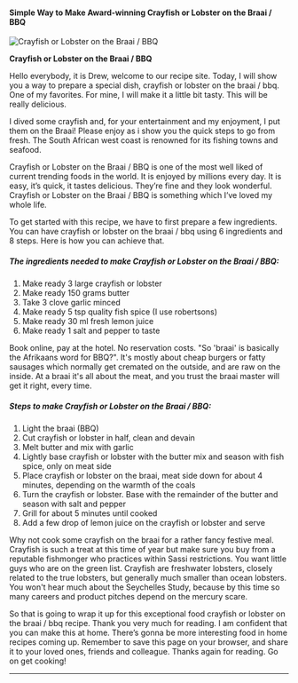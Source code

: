             

#### Simple Way to Make Award-winning Crayfish or Lobster on the Braai / BBQ

![Crayfish or Lobster on the Braai / BBQ](https://img-global.cpcdn.com/recipes/4872643066986496/751x532cq70/crayfish-or-lobster-on-the-braai-bbq-recipe-main-photo.jpg)

**Crayfish or Lobster on the Braai / BBQ**

Hello everybody, it is Drew, welcome to our recipe site. Today, I will show you a way to prepare a special dish, crayfish or lobster on the braai / bbq. One of my favorites. For mine, I will make it a little bit tasty. This will be really delicious.

I dived some crayfish and, for your entertainment and my enjoyment, I put them on the Braai! Please enjoy as i show you the quick steps to go from fresh. The South African west coast is renowned for its fishing towns and seafood.

Crayfish or Lobster on the Braai / BBQ is one of the most well liked of current trending foods in the world. It is enjoyed by millions every day. It is easy, it’s quick, it tastes delicious. They’re fine and they look wonderful. Crayfish or Lobster on the Braai / BBQ is something which I’ve loved my whole life.

To get started with this recipe, we have to first prepare a few ingredients. You can have crayfish or lobster on the braai / bbq using 6 ingredients and 8 steps. Here is how you can achieve that.

##### The ingredients needed to make Crayfish or Lobster on the Braai / BBQ:

1.  Make ready 3 large crayfish or lobster
2.  Make ready 150 grams butter
3.  Take 3 clove garlic minced
4.  Make ready 5 tsp quality fish spice (I use robertsons)
5.  Make ready 30 ml fresh lemon juice
6.  Make ready 1 salt and pepper to taste

Book online, pay at the hotel. No reservation costs. "So 'braai' is basically the Afrikaans word for BBQ?". It's mostly about cheap burgers or fatty sausages which normally get cremated on the outside, and are raw on the inside. At a braai it's all about the meat, and you trust the braai master will get it right, every time.

##### Steps to make Crayfish or Lobster on the Braai / BBQ:

1.  Light the braai (BBQ)
2.  Cut crayfish or lobster in half, clean and devain
3.  Melt butter and mix with garlic
4.  Lightly base crayfish or lobster with the butter mix and season with fish spice, only on meat side
5.  Place crayfish or lobster on the braai, meat side down for about 4 minutes, depending on the warmth of the coals
6.  Turn the crayfish or lobster. Base with the remainder of the butter and season with salt and pepper
7.  Grill for about 5 minutes until cooked
8.  Add a few drop of lemon juice on the crayfish or lobster and serve

Why not cook some crayfish on the braai for a rather fancy festive meal. Crayfish is such a treat at this time of year but make sure you buy from a reputable fishmonger who practices within Sassi restrictions. You want little guys who are on the green list. Crayfish are freshwater lobsters, closely related to the true lobsters, but generally much smaller than ocean lobsters. You won't hear much about the Seychelles Study, because by this time so many careers and product pitches depend on the mercury scare.

So that is going to wrap it up for this exceptional food crayfish or lobster on the braai / bbq recipe. Thank you very much for reading. I am confident that you can make this at home. There’s gonna be more interesting food in home recipes coming up. Remember to save this page on your browser, and share it to your loved ones, friends and colleague. Thanks again for reading. Go on get cooking!

* * *